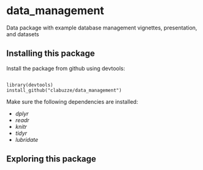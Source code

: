 # data_management
Data package with example database management vignettes, presentation, and datasets

## Installing this package

Install the package from github using devtools:

```{r}

library(devtools)
install_github("clabuzze/data_management")

```

Make sure the following dependencies are installed:
- *dplyr*
- *readr*
- *knitr*
- *tidyr*
- *lubridate*

## Exploring this package


